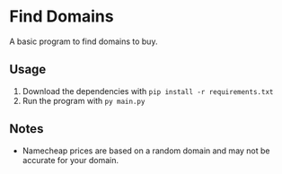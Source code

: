# Find Domains

A basic program to find domains to buy.

## Usage

1. Download the dependencies with `pip install -r requirements.txt`
2. Run the program with `py main.py`

## Notes

- Namecheap prices are based on a random domain and may not be accurate for your domain.